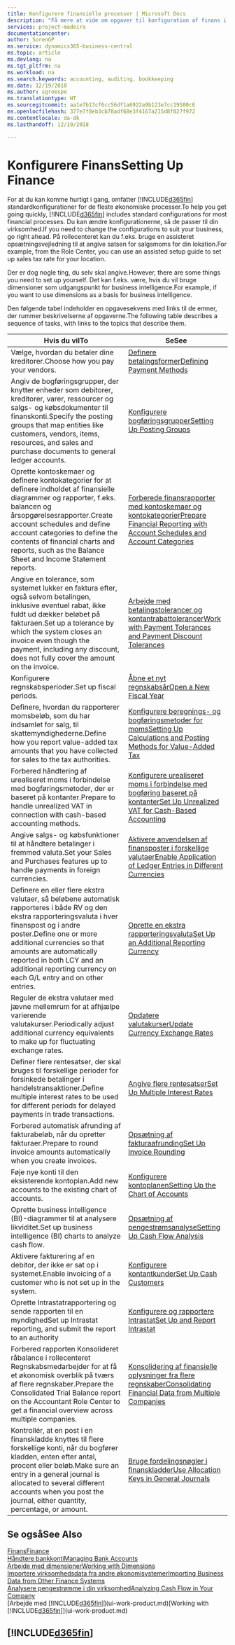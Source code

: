 ```yaml
---
title: Konfigurere finansielle processer | Microsoft Docs
description: "Få mere at vide om opgaver til konfiguration af finans i din virksomhed, der dækker alle dine regnskabs-, revisions- og bogholderibehov."
services: project-madeira
documentationcenter: 
author: SorenGP
ms.service: dynamics365-business-central
ms.topic: article
ms.devlang: na
ms.tgt_pltfrm: na
ms.workload: na
ms.search.keywords: accounting, auditing, bookkeeping
ms.date: 12/19/2018
ms.author: sgroespe
ms.translationtype: HT
ms.sourcegitcommit: aa1e7b13cf6cc56df1a6922a9b123e7cc19580c6
ms.openlocfilehash: 377e7f8eb3cb78adf68e3f4167a215d8f027f972
ms.contentlocale: da-dk
ms.lasthandoff: 12/19/2018

---
```

# <a name="setting-up-finance"></a><span data-ttu-id="58c1e-103">Konfigurere Finans</span><span class="sxs-lookup"><span data-stu-id="58c1e-103">Setting Up Finance</span></span>
<span data-ttu-id="58c1e-104">For at du kan komme hurtigt i gang, omfatter [!INCLUDE[d365fin](includes/d365fin_md.md)] standardkonfigurationer for de fleste økonomiske processer.</span><span class="sxs-lookup"><span data-stu-id="58c1e-104">To help you get going quickly, [!INCLUDE[d365fin](includes/d365fin_md.md)] includes standard configurations for most financial processes.</span></span> <span data-ttu-id="58c1e-105">Du kan ændre konfigurationerne, så de passer til din virksomhed.</span><span class="sxs-lookup"><span data-stu-id="58c1e-105">If you need to change the configurations to suit your business, go right ahead.</span></span> <span data-ttu-id="58c1e-106">På rollecenteret kan du f.eks. bruge en assisteret opsætningsvejledning til at angive satsen for salgsmoms for din lokation.</span><span class="sxs-lookup"><span data-stu-id="58c1e-106">For example, from the Role Center, you can use an assisted setup guide to set up sales tax rate for your location.</span></span>  

<span data-ttu-id="58c1e-107">Der er dog nogle ting, du selv skal angive.</span><span class="sxs-lookup"><span data-stu-id="58c1e-107">However, there are some things you need to set up yourself.</span></span> <span data-ttu-id="58c1e-108">Det kan f.eks. være, hvis du vil bruge dimensioner som udgangspunkt for business intelligence.</span><span class="sxs-lookup"><span data-stu-id="58c1e-108">For example, if you want to use dimensions as a basis for business intelligence.</span></span>  

<span data-ttu-id="58c1e-109">Den følgende tabel indeholder en opgavesekvens med links til de emner, der rummer beskrivelserne af opgaverne.</span><span class="sxs-lookup"><span data-stu-id="58c1e-109">The following table describes a sequence of tasks, with links to the topics that describe them.</span></span>

| <span data-ttu-id="58c1e-110">Hvis du vil</span><span class="sxs-lookup"><span data-stu-id="58c1e-110">To</span></span> | <span data-ttu-id="58c1e-111">Se</span><span class="sxs-lookup"><span data-stu-id="58c1e-111">See</span></span> |
| --- | --- |
| <span data-ttu-id="58c1e-112">Vælge, hvordan du betaler dine kreditorer.</span><span class="sxs-lookup"><span data-stu-id="58c1e-112">Choose how you pay your vendors.</span></span> |[<span data-ttu-id="58c1e-113">Definere betalingsformer</span><span class="sxs-lookup"><span data-stu-id="58c1e-113">Defining Payment Methods</span></span>](finance-payment-methods.md) |
| <span data-ttu-id="58c1e-114">Angiv de bogføringsgrupper, der knytter enheder som debitorer, kreditorer, varer, ressourcer og salgs- og købsdokumenter til finanskonti.</span><span class="sxs-lookup"><span data-stu-id="58c1e-114">Specify the posting groups that map entities like customers, vendors, items, resources, and sales and purchase documents to general ledger accounts.</span></span> |[<span data-ttu-id="58c1e-115">Konfigurere bogføringsgrupper</span><span class="sxs-lookup"><span data-stu-id="58c1e-115">Setting Up Posting Groups</span></span>](finance-posting-groups.md)|
|<span data-ttu-id="58c1e-116">Oprette kontoskemaer og definere kontokategorier for at definere indholdet af finansielle diagrammer og rapporter, f.eks. balancen og årsopgørelsesrapporter.</span><span class="sxs-lookup"><span data-stu-id="58c1e-116">Create account schedules and define account categories to define the contents of financial charts and reports, such as the Balance Sheet and Income Statement reports.</span></span>|[<span data-ttu-id="58c1e-117">Forberede finansrapporter med kontoskemaer og kontokategorier</span><span class="sxs-lookup"><span data-stu-id="58c1e-117">Prepare Financial Reporting with Account Schedules and Account Categories</span></span>](bi-how-work-account-schedule.md)|
|<span data-ttu-id="58c1e-118">Angive en tolerance, som systemet lukker en faktura efter, også selvom betalingen, inklusive eventuel rabat, ikke fuldt ud dækker beløbet på fakturaen.</span><span class="sxs-lookup"><span data-stu-id="58c1e-118">Set up a tolerance by which the system closes an invoice even though the payment, including any discount, does not fully cover the amount on the invoice.</span></span>|[<span data-ttu-id="58c1e-119">Arbejde med betalingstolerancer og kontantrabattolerancer</span><span class="sxs-lookup"><span data-stu-id="58c1e-119">Work with Payment Tolerances and Payment Discount Tolerances</span></span>](finance-payment-tolerance-and-payment-discount-tolerance.md)|
| <span data-ttu-id="58c1e-120">Konfigurere regnskabsperioder.</span><span class="sxs-lookup"><span data-stu-id="58c1e-120">Set up fiscal periods.</span></span> |[<span data-ttu-id="58c1e-121">Åbne et nyt regnskabsår</span><span class="sxs-lookup"><span data-stu-id="58c1e-121">Open a New Fiscal Year</span></span>](finance-how-open-new-fiscal-year.md) |
| <span data-ttu-id="58c1e-122">Definere, hvordan du rapporterer momsbeløb, som du har indsamlet for salg, til skattemyndighederne.</span><span class="sxs-lookup"><span data-stu-id="58c1e-122">Define how you report value-added tax amounts that you have collected for sales to the tax authorities.</span></span> |[<span data-ttu-id="58c1e-123">Konfigurere beregnings- og bogføringsmetoder for moms</span><span class="sxs-lookup"><span data-stu-id="58c1e-123">Setting Up Calculations and Posting Methods for Value-Added Tax</span></span>](finance-setup-vat.md)|
|<span data-ttu-id="58c1e-124">Forbered håndtering af urealiseret moms i forbindelse med bogføringsmetoder, der er baseret på kontanter.</span><span class="sxs-lookup"><span data-stu-id="58c1e-124">Prepare to handle unrealized VAT in connection with cash-based accounting methods.</span></span>|[<span data-ttu-id="58c1e-125">Konfigurere urealiseret moms i forbindelse med bogføring baseret på kontanter</span><span class="sxs-lookup"><span data-stu-id="58c1e-125">Set Up Unrealized VAT for Cash-Based Accounting</span></span>](finance-setup-unrealized-vat.md)|
| <span data-ttu-id="58c1e-126">Angive salgs- og købsfunktioner til at håndtere betalinger i fremmed valuta.</span><span class="sxs-lookup"><span data-stu-id="58c1e-126">Set your Sales and Purchases features up to handle payments in foreign currencies.</span></span>|[<span data-ttu-id="58c1e-127">Aktivere anvendelsen af finansposter i forskellige valutaer</span><span class="sxs-lookup"><span data-stu-id="58c1e-127">Enable Application of Ledger Entries in Different Currencies</span></span>](finance-how-enable-application-ledger-entries-different-currencies.md)
|<span data-ttu-id="58c1e-128">Definere en eller flere ekstra valutaer, så beløbene automatisk rapporteres i både RV og den ekstra rapporteringsvaluta i hver finanspost og i andre poster.</span><span class="sxs-lookup"><span data-stu-id="58c1e-128">Define one or more additional currencies so that amounts are automatically reported in both LCY and an additional reporting currency on each G/L entry and on other entries.</span></span>|[<span data-ttu-id="58c1e-129">Oprette en ekstra rapporteringsvaluta</span><span class="sxs-lookup"><span data-stu-id="58c1e-129">Set Up an Additional Reporting Currency</span></span>](finance-how-setup-additional-currencies.md)|
|<span data-ttu-id="58c1e-130">Reguler de ekstra valutaer med jævne mellemrum for at afhjælpe varierende valutakurser.</span><span class="sxs-lookup"><span data-stu-id="58c1e-130">Periodically adjust additional currency equivalents to make up for fluctuating exchange rates.</span></span>|[<span data-ttu-id="58c1e-131">Opdatere valutakurser</span><span class="sxs-lookup"><span data-stu-id="58c1e-131">Update Currency Exchange Rates</span></span>](finance-how-update-currencies.md)|
|<span data-ttu-id="58c1e-132">Definer flere rentesatser, der skal bruges til forskellige perioder for forsinkede betalinger i handelstransaktioner.</span><span class="sxs-lookup"><span data-stu-id="58c1e-132">Define multiple interest rates to be used for different periods for delayed payments in trade transactions.</span></span>|[<span data-ttu-id="58c1e-133">Angive flere rentesatser</span><span class="sxs-lookup"><span data-stu-id="58c1e-133">Set Up Multiple Interest Rates</span></span>](finance-how-to-set-up-multiple-interest-rates.md)|
|<span data-ttu-id="58c1e-134">Forbered automatisk afrunding af fakturabeløb, når du opretter fakturaer.</span><span class="sxs-lookup"><span data-stu-id="58c1e-134">Prepare to round invoice amounts automatically when you create invoices.</span></span>|[<span data-ttu-id="58c1e-135">Opsætning af fakturaafrunding</span><span class="sxs-lookup"><span data-stu-id="58c1e-135">Set Up Invoice Rounding</span></span>](finance-set-up-invoice-rounding.md)|
| <span data-ttu-id="58c1e-136">Føje nye konti til den eksisterende kontoplan.</span><span class="sxs-lookup"><span data-stu-id="58c1e-136">Add new accounts to the existing chart of accounts.</span></span> |[<span data-ttu-id="58c1e-137">Konfigurere kontoplanen</span><span class="sxs-lookup"><span data-stu-id="58c1e-137">Setting Up the Chart of Accounts</span></span>](finance-setup-chart-accounts.md) |
| <span data-ttu-id="58c1e-138">Oprette business intelligence (BI)-diagrammer til at analysere likviditet.</span><span class="sxs-lookup"><span data-stu-id="58c1e-138">Set up business intelligence (BI) charts to analyze cash flow.</span></span> |[<span data-ttu-id="58c1e-139">Opsætning af pengestrømsanalyse</span><span class="sxs-lookup"><span data-stu-id="58c1e-139">Setting Up Cash Flow Analysis</span></span>](finance-setup-cash-flow-analyses.md) |
|<span data-ttu-id="58c1e-140">Aktivere fakturering af en debitor, der ikke er sat op i systemet.</span><span class="sxs-lookup"><span data-stu-id="58c1e-140">Enable invoicing of a customer who is not set up in the system.</span></span>|[<span data-ttu-id="58c1e-141">Konfigurere kontantkunder</span><span class="sxs-lookup"><span data-stu-id="58c1e-141">Set Up Cash Customers</span></span>](finance-how-to-set-up-cash-customers.md)|
| <span data-ttu-id="58c1e-142">Oprette Intrastatrapportering og sende rapporten til en myndighed</span><span class="sxs-lookup"><span data-stu-id="58c1e-142">Set up Intrastat reporting, and submit the report to an authority</span></span> | [<span data-ttu-id="58c1e-143">Konfigurere og rapportere Intrastat</span><span class="sxs-lookup"><span data-stu-id="58c1e-143">Set Up and Report Intrastat</span></span>](finance-how-setup-report-intrastat.md)|
|<span data-ttu-id="58c1e-144">Forbered rapporten Konsolideret råbalance i rollecenteret Regnskabsmedarbejder for at få et økonomisk overblik på tværs af flere regnskaber.</span><span class="sxs-lookup"><span data-stu-id="58c1e-144">Prepare the Consolidated Trial Balance report on the Accountant Role Center to get a financial overview across multiple companies.</span></span>|[<span data-ttu-id="58c1e-145">Konsolidering af finansielle oplysninger fra flere regnskaber</span><span class="sxs-lookup"><span data-stu-id="58c1e-145">Consolidating Financial Data from Multiple Companies</span></span>](finance-consolidated-company-reporting.md)|
|<span data-ttu-id="58c1e-146">Kontrollér, at en post i en finanskladde knyttes til flere forskellige konti, når du bogfører kladden, enten efter antal, procent eller beløb.</span><span class="sxs-lookup"><span data-stu-id="58c1e-146">Make sure an entry in a general journal is allocated to several different accounts when you post the journal, either quantity, percentage, or amount.</span></span>|[<span data-ttu-id="58c1e-147">Bruge fordelingsnøgler i finanskladder</span><span class="sxs-lookup"><span data-stu-id="58c1e-147">Use Allocation Keys in General Journals</span></span>](ui-how-use-allocation-keys-general-journals.md)|

## <a name="see-also"></a><span data-ttu-id="58c1e-148">Se også</span><span class="sxs-lookup"><span data-stu-id="58c1e-148">See Also</span></span>
[<span data-ttu-id="58c1e-149">Finans</span><span class="sxs-lookup"><span data-stu-id="58c1e-149">Finance</span></span>](finance.md)  
[<span data-ttu-id="58c1e-150">Håndtere bankkonti</span><span class="sxs-lookup"><span data-stu-id="58c1e-150">Managing Bank Accounts</span></span>](bank-manage-bank-accounts.md)  
[<span data-ttu-id="58c1e-151">Arbejde med dimensioner</span><span class="sxs-lookup"><span data-stu-id="58c1e-151">Working with Dimensions</span></span>](finance-dimensions.md)  
[<span data-ttu-id="58c1e-152">Importere virksomhedsdata fra andre økonomisystemer</span><span class="sxs-lookup"><span data-stu-id="58c1e-152">Importing Business Data from Other Finance Systems</span></span>](across-import-data-configuration-packages.md)  
[<span data-ttu-id="58c1e-153">Analysere pengestrømme i din virksomhed</span><span class="sxs-lookup"><span data-stu-id="58c1e-153">Analyzing Cash Flow in Your Company</span></span>](finance-analyze-cash-flow.md)  
<span data-ttu-id="58c1e-154">[Arbejde med [!INCLUDE[d365fin](includes/d365fin_md.md)]](ui-work-product.md)</span><span class="sxs-lookup"><span data-stu-id="58c1e-154">[Working with [!INCLUDE[d365fin](includes/d365fin_md.md)]](ui-work-product.md)</span></span>  

## [!INCLUDE[d365fin](includes/free_trial_md.md)]  

